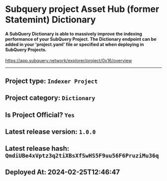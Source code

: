 # Subquery project Asset Hub (former Statemint) Dictionary
####  A SubQuery Dictionary is able to massively improve the indexing performance of your SubQuery Project. The Dictionary endpoint can be added in your 'project.yaml' file or specified at when deploying in SubQuery Projects.

https://app.subquery.network/explorer/project/0x16/overview
____

## Project type: `Indexer Project`

## Project category: `Dictionary`

## Is Project Official? `Yes`

## Latest release version: `1.0.0`

## Latest release hash: `QmdiUBe4xVptz3q2tiXBsXfSwHS5F9uu56F6PruziMu36q`

## Deployed At: 2024-02-25T12:46:47